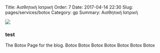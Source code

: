 Title: Αισθητική Ιατρική
Order: 7
Date: 2017-04-14 22:30
Slug: pages/services/botox
Category: gp
Summary: Αισθητική Ιατρική

<div id="leftbox">
    <img class="img-left" src="../../images/services/botox.png"/>
</div>

### test
The Botox Page for the blog.
Botox
Botox
Botox
Botox
Botox
Botox
Botox


